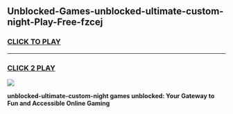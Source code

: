 
## Unblocked-Games-unblocked-ultimate-custom-night-Play-Free-fzcej
<h3>
<a href="https://premium76.site?title=unblocked-ultimate-custom-night&ref=23A">CLICK TO PLAY</a></h3>
<hr>

<h3>
<a href="https://premium76.site?title=unblocked-ultimate-custom-night&ref=23A">CLICK 2 PLAY</a>
  
</h3>

<a href="https://premium76.site?title=unblocked-ultimate-custom-night&ref=23A"><img src="https://clearcache.store/games.png"></a>


**unblocked-ultimate-custom-night games unblocked: Your Gateway to Fun and Accessible Online Gaming**
